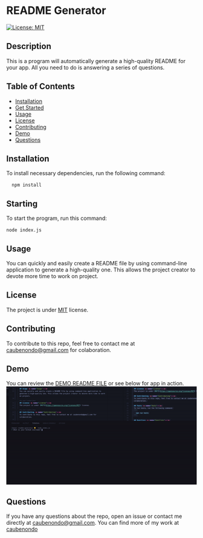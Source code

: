 # README Generator
  [![License: MIT](https://img.shields.io/badge/License-MIT-yellow.svg)](https://opensource.org/licenses/MIT)

  ## Description
  This is a program will automatically generate a high-quality README for your app. All you need to do is answering a series of questions.

  ## Table of Contents
  * [Installation](#Installation)
  * [Get Started](#Starting)
  * [Usage](#Usage)
  * [License](#License)
  * [Contributing](#Contributing)
  * [Demo](#Example)
  * [Questions](#Questions)

  ## Installation <a name='Installation'></a>
  To install necessary dependencies, run the following command:
  ```
    npm install
  ```
  
  ## Starting <a name='Starting'></a>
  To start the program, run this command:
  ```
  node index.js
  ```

  ## Usage <a name='Usage'></a>
  You can quickly and easily create a README file by using command-line application to generate a high-quality one. This allows the project creator to devote more time to work on project.
  
  ## License <a name='License'></a>
  The project is under [MIT](https://opensource.org/licenses/MIT) license.

  ## Contributing <a name='Contributing'></a>
  To contribute to this repo, feel free to contact me at caubenondo@gmail.com for colaboration.

  ## Demo <a name='Example'></a>
  You can review the [DEMO README FILE](./output/README.md) or see below for app in action.
  ![Demo](./resource/answer.gif )

  ## Questions <a name='Questions'></a>
  If you have any questions about the repo, open an issue or contact me directly at caubenondo@gmail.com.
  You can find more of my work at [caubenondo](https://github.com/caubenondo)
